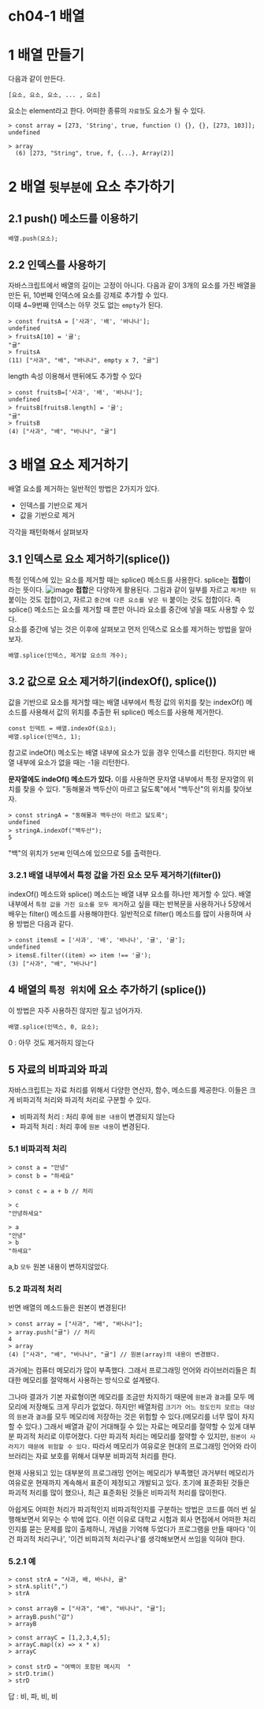# ch04-1 배열

# 1 배열 만들기
다음과 같이 만든다.
```
[요소, 요소, 요소, ... , 요소]
```
요소는 element라고 한다. 어떠한 종류의 `자료형`도 요소가 될 수 있다. 
```
> const array = [273, 'String', true, function () {}, {}, [273, 103]];
undefined

> array
  (6) [273, "String", true, f, {...}, Array(2)]
```

# 2 배열 `뒷부분에` 요소 추가하기
## 2.1 push() 메소드를 이용하기
```
배열.push(요소);
```
## 2.2 인덱스를 사용하기
자바스크립트에서 배열의 길이는 고정이 아니다. 다음과 같이 3개의 요소를 가진 배열을 만든 뒤, 10번째 인덱스에 요소를 강제로 추가할 수 있다.  
이때 4~9번째 인덱스는 아무 것도 없는 `empty`가 된다.  
```
> const fruitsA = ['사과', '배', '바나나'];
undefined
> fruitsA[10] = '귤';
"귤"
> fruitsA
(11) ["사과", "배", "바나나", empty x 7, "귤"]
```
length 속성 이용해서 맨뒤에도 추가할 수 있다
```
> const fruitsB=['사과', '배', '바나나'];
undefined
> fruitsB[fruitsB.length] = '귤';
"귤"
> fruitsB
(4) ["사과", "배", "바나나", "귤"]
```

# 3 배열 요소 제거하기
배열 요소를 제거하는 일반적인 방법은 2가지가 있다.  
- 인덱스를 기반으로 제거
- 값을 기반으로 제거  

각각을 패턴화해서 살펴보자

## 3.1 인덱스로 요소 제거하기(splice())
특정 인덱스에 있는 요소를 제거할 때는 splice() 메소드를 사용한다. splice는 **접합**이라는 뜻이다.
![image](https://user-images.githubusercontent.com/68311318/118449903-96b8bc80-b72e-11eb-81d4-39d38ff0903b.png)
**접합**은 다양하게 활용된다. 그림과 같이 일부를 자르고 `제거한 뒤` 붙이는 것도 접합이고, 자르고 `중간에 다른 요소를 넣은 뒤` 붙이는 것도 접합이다. 즉 splice() 메소드는 요소를 제거할 때 뿐만 아니라 요소를 중간에 넣을 때도 사용할 수 있다.  
요소를 중간에 넣는 것은 이후에 살펴보고 먼저 인덱스로 요소를 제거하는 방법을 알아보자.  
```
배열.splice(인덱스, 제거할 요소의 개수);
```

## 3.2 값으로 요소 제거하기(indexOf(), splice())
값을 기반으로 요소를 제거할 때는 배열 내부에서 특정 값의 위치를 찾는 indexOf() 메소드를 사용해서 값의 위치를 추출한 뒤 splice() 메소드를 사용해 제거한다.  
```
const 인덱트 = 배열.indexOf(요소);
배열.splice(인덱스, 1);
```
참고로 indeOf() 메소도는 배열 내부에 요소가 있을 경우 인덱스를 리턴한다.  하지만 배열 내부에 요소가 없을 때는 -1을 리턴한다.

**문자열에도 indeOf() 메소드가 있다.** 이를 사용하면 문자열 내부에서 특정 문자열의 위치를 찾을 수 있다. "동해물과 백두산이 마르고 닳도록"에서 "백두산"의 위치를 찾아보자.
```
> const stringA = "동해물과 백두산이 마르고 닳도록";
undefined
> stringA.indexOf("백두산");
5
```
"백"의 위치가 `5번째` 인덱스에 있으므로 5를 출력한다.

### 3.2.1 배열 내부에서 특정 값을 가진 요소 모두 제거하기(filter())
indexOf() 메소드와 splice() 메소드는 배열 내부 요소를 하나만 제거할 수 있다. 배열 내부에서 `특정 값을 가진 요소를 모두 제거`하고 싶을 때는 반복문을 사용하거나 5장에서 배우는 filter() 메소드를 사용해야한다. 일반적으로 filter() 메소드를 많이 사용하며 사용 방법은 다음과 같다.
```
> const itemsE = ['사과', '배', '바나나', '귤', '귤'];
undefined
> itemsE.filter((item) => item !== '귤');
(3) ["사과", "배", "바나나"]
```

## 4 배열의 `특정 위치`에 요소 추가하기 (splice())
이 방법은 자주 사용하진 않지만 짚고 넘어가자.  
```
배열.splice(인덱스, 0, 요소);
```
0 : 아무 것도 제거하지 않는다  

## 5 자료의 비파괴와 파괴
자바스크립트는 자료 처리를 위해서 다양한 연산자, 함수, 메소드를 제공한다. 이들은 크게 비파괴적 처리와 파괴적 처리로 구분할 수 있다.
- 비파괴적 처리 : 처리 후에 `원본 내용`이 변경되지 않는다
- 파괴적 처리 : 처리 후에 `원본 내용`이 변경된다. 

### 5.1 비파괴적 처리
```
> const a = "안녕"
> const b = "하세요"

> const c = a + b // 처리

> c
"안녕하세요"

> a
"안녕"
> b
"하세요" 
```
a,b `모두` 원본 내용이 변하지않았다.

### 5.2 파괴적 처리
반면 배열의 메소드들은 원본이 변경된다!
```
> const array = ["사과", "배", "바나나"];
> array.push("귤") // 처리
4
> array
(4) ["사과", "배", "바나나", "귤"] // 원본(array)의 내용이 변경됐다.

```
과거에는 컴퓨터 메모리가 많이 부족했다. 그래서 프로그래밍 언어와 라이브러리들은 최대한 메모리를 절약해서 사용하는 방식으로 설계됐다. 

그나마 결과가 기본 자료형이면 메모리를 조금만 차지하기 때문에 `원본`과 `결과`를 모두 메모리에 저장해도 크게 무리가 없었다. 하지만! 배열처럼 `크기가 어느 정도인지 모르는 대상`의 `원본`과 `결과`를 모두 메모리에 저장하는 것은 위험할 수 있다.(메모리를 너무 많이 차지할 수 있다.) 그래서 배열과 같이 거대해질 수 있는 자료는 메모리를 절약할 수 있게 대부분 파괴적 처리로 이루어졌다. 다만 파괴적 처리는 메모리를 절약할 수 있지만, `원본이 사라지기 때문에 위험할 수 있다.` 따라서 메모리가 여유로운 현대의 프로그래밍 언어와 라이브러리는 자료 보호를 위해서 대부분 비파괴적 처리를 한다.

현재 사용되고 있는 대부분의 프로그래밍 언어는 메모리가 부족했던 과거부터 메모리가 여유로운 현재까지 계속해서 표준이 제정되고 개발되고 있다. 초기에 표준화된 것들은 파괴적 처리를 많이 했으나, 최근 표준화된 것들은 비파괴적 처리를 많이한다. 

아쉽게도 어떠한 처리가 파괴적인지 비파괴적인지를 구분하는 방법은 코드를 여러 번 실행해보면서 외우는 수 밖에 없다. 이런 이유로 대학교 시험과 회사 면접에서 어떠한 처리인지를 묻는 문제를 많이 출제하니, 개념을 기억해 두었다가 프로그램을 만들 때마다 '이건 파괴적 처리구나', '이건 비파괴적 처리구나'를 생각해보면서 쓰임을 익혀야 한다.

### 5.2.1 예
```
> const strA = "사과, 배, 바나나, 귤"
> strA.split(",")
> strA
```
```
> const arrayB = ["사과", "배", "바나나", "귤"];
> arrayB.push("감")
> arrayB
```
```
> const arrayC = [1,2,3,4,5];
> arrayC.map((x) => x * x)
> arrayC
```
```
> const strD = "여백이 포함된 메시지  "
> strD.trim()
> strD
```






답 : 비, 파, 비, 비